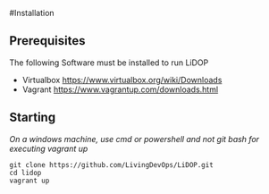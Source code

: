 #Installation

## Prerequisites
The following Software must be installed to run LiDOP
- Virtualbox https://www.virtualbox.org/wiki/Downloads
- Vagrant https://www.vagrantup.com/downloads.html

## Starting
*On a windows machine, use cmd or powershell and not git bash for executing vagrant up*
```
git clone https://github.com/LivingDevOps/LiDOP.git
cd lidop
vagrant up
```